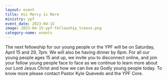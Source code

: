 ```yaml
---
layout: event
title: His Mercy is More
ministry: ypf
event_date: 2023-04-15
image: 2023-04-15-ypf-fellowship_tceevx.png
category-name: events
---
```


The next fellowship for our young people or the YPF will be on Saturday, April 15 and 29, 7pm. We will also be having dinner by 6pm. For all our young people ages 15 and up, we invite you to disconnect online, and join your fellow young people face to face as we continue to learn more about our Lord Jesus Christ and how we can live as Godly young people today. To know more please contact Pastor Kyle Quevedo and the YPF Core. 